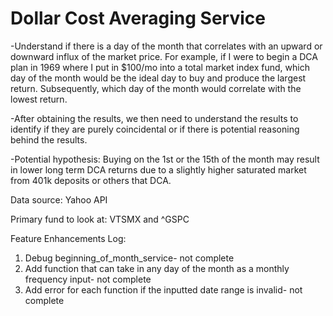 # Dollar Cost Averaging Service 

-Understand if there is a day of the month that correlates with an upward or downward influx of the market price. For example, if I were to begin a DCA plan in 1969 where I put in $100/mo into a total market index fund, which day of the month would be the ideal day to buy and produce the largest return. Subsequently, which day of the month would correlate with the lowest return. 

-After obtaining the results, we then need to understand the results to identify if they are purely coincidental or if there is potential reasoning behind the results. 

-Potential hypothesis: Buying on the 1st or the 15th of the month may result in lower long term DCA returns due to a slightly higher saturated market from 401k deposits or others that DCA. 

Data source: Yahoo API

Primary fund to look at: VTSMX and ^GSPC


Feature Enhancements Log: 

1. Debug beginning_of_month_service- not complete
2. Add function that can take in any day of the month as a monthly frequency input- not complete
3. Add error for each function if the inputted date range is invalid- not complete
